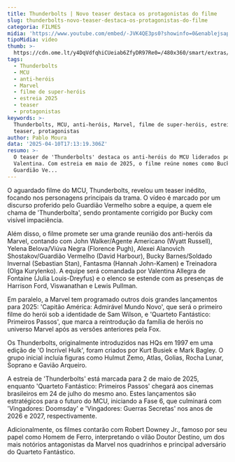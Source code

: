 ```yaml
---
title: Thunderbolts | Novo teaser destaca os protagonistas do filme
slug: thunderbolts-novo-teaser-destaca-os-protagonistas-do-filme
categoria: FILMES
midia: 'https://www.youtube.com/embed/-JVK4QE3ps0?showinfo=0&enablejsapi=1'
tipoMidia: video
thumb: >-
  https://cdn.ome.lt/y4DqVdfqhiCUeiab6ZfyDR97Re0=/480x360/smart/extras/conteudos/Captura_de_tela_2025-04-10_131232.png
tags:
  - Thunderbolts
  - MCU
  - anti-heróis
  - Marvel
  - filme de super-heróis
  - estreia 2025
  - teaser
  - protagonistas
keywords: >-
  Thunderbolts, MCU, anti-heróis, Marvel, filme de super-heróis, estreia 2025,
  teaser, protagonistas
author: Pablo Moura
data: '2025-04-10T17:13:19.306Z'
resumo: >-
  O teaser de 'Thunderbolts' destaca os anti-heróis do MCU liderados por
  Valentina. Com estreia em maio de 2025, o filme reúne nomes como Bucky e o
  Guardião Ve...
---
```


O aguardado filme do MCU, Thunderbolts, revelou um teaser inédito, focando nos personagens principais da trama. O vídeo é marcado por um discurso proferido pelo Guardião Vermelho sobre a equipe, a quem ele chama de 'Thunderbolta', sendo prontamente corrigido por Bucky com visível impaciência.

Além disso, o filme promete ser uma grande reunião dos anti-heróis da Marvel, contando com John Walker/Agente Americano (Wyatt Russell), Yelena Belova/Viúva Negra (Florence Pugh), Alexei Alanovich Shostakov/Guardião Vermelho (David Harbour), Bucky Barnes/Soldado Invernal (Sebastian Stan), Fantasma (Hannah John-Kamen) e Treinadora (Olga Kurylenko). A equipe será comandada por Valentina Allegra de Fontaine (Julia Louis-Dreyfus) e o elenco se estende com as presenças de Harrison Ford, Viswanathan e Lewis Pullman.

Em paralelo, a Marvel tem programado outros dois grandes lançamentos para 2025: 'Capitão América: Admirável Mundo Novo', que será o primeiro filme do herói sob a identidade de Sam Wilson, e 'Quarteto Fantástico: Primeiros Passos', que marca a reintrodução da família de heróis no universo Marvel após as versões anteriores pela Fox.

Os Thunderbolts, originalmente introduzidos nas HQs em 1997 em uma edição de 'O Incrível Hulk', foram criados por Kurt Busiek e Mark Bagley. O grupo inicial incluía figuras como Hulmut Zemo, Atlas, Golias, Rocha Lunar, Soprano e Gavião Arqueiro.

A estreia de 'Thunderbolts' está marcada para 2 de maio de 2025, enquanto 'Quarteto Fantástico: Primeiros Passos' chegará aos cinemas brasileiros em 24 de julho do mesmo ano. Estes lançamentos são estratégicos para o futuro do MCU, iniciando a Fase 6, que culminará com 'Vingadores: Doomsday' e 'Vingadores: Guerras Secretas' nos anos de 2026 e 2027, respectivamente.

Adicionalmente, os filmes contarão com Robert Downey Jr., famoso por seu papel como Homem de Ferro, interpretando o vilão Doutor Destino, um dos mais notórios antagonistas da Marvel nos quadrinhos e principal adversário do Quarteto Fantástico.
